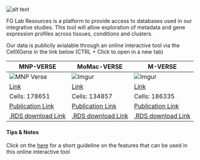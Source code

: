 

![alt text](https://i.imgur.com/yoRXYVA.png)

FG Lab Resources is a platform to provide access to databases used in our integrative studies. 
This tool will allow exploration of metadata and gene expression profiles across tissues, conditions and clusters.

Our data is publicily avialable through an online interactive tool via the CellXGene in the link below (CTRL + Click to open in a new tab)


| MNP-VERSE | MoMac-VERSE | M-VERSE |
| --------------- | --------------- | --------------- |
| ![MNP Verse](https://i.imgur.com/L1sYSWH.png)|![Imgur](https://i.imgur.com/3sVf39r.png) | ![Imgur](https://i.imgur.com/XvzJce7.png)|
| [Link](http://macroverse.gustaveroussy.fr:8081/) | [Link](https://macroverse.gustaveroussy.fr/2021_MoMac_VERSE/) | [Link](https://macroverse.gustaveroussy.fr/2021_M-VERSE) |
| Cells: 178651  | Cells: 134857 | Cells: 186335 |
| [Publication Link](https://www.sciencedirect.com/science/article/pii/S1074761321002934) | [Publication Link](https://www.sciencedirect.com/science/article/pii/S1074761321002934) |[Publication Link](https://www.sciencedirect.com/science/article/pii/S1074761322003375?via%3Dihub) |
| [.RDS download Link](https://nextcloud.gustaveroussy.fr/s/drzkQo5pR8TEagH) | [.RDS download Link](https://nextcloud.gustaveroussy.fr/s/BKCwDmBgdZrnPXC) | [.RDS download Link](https://nextcloud.gustaveroussy.fr/s/PRDAGDPJ8BzWW5W) |

#### Tips & Notes

Click on the [here](https://chanzuckerberg.github.io/cellxgene/posts/gallery) for a short guideline on the features that can be used in this online interactive tool
